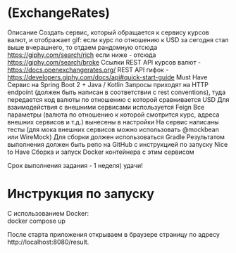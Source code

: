 # (ExchangeRates)
Описание
Создать сервис, который обращается к сервису курсов валют, и отображает gif:
если курс по отношению к USD за сегодня стал выше вчерашнего, то отдаем рандомную отсюда https://giphy.com/search/rich
если ниже - отсюда https://giphy.com/search/broke
Ссылки
REST API курсов валют - https://docs.openexchangerates.org/
REST API гифок - https://developers.giphy.com/docs/api#quick-start-guide
Must Have
Сервис на Spring Boot 2 + Java / Kotlin
Запросы приходят на HTTP endpoint (должен быть написан в соответствии с rest conventions), туда передается код валюты по отношению с которой сравнивается USD
Для взаимодействия с внешними сервисами используется Feign
Все параметры (валюта по отношению к которой смотрится курс, адреса внешних сервисов и т.д.) вынесены в настройки
На сервис написаны тесты (для мока внешних сервисов можно использовать @mockbean или WireMock)
Для сборки должен использоваться Gradle
Результатом выполнения должен быть репо на GitHub с инструкцией по запуску
Nice to Have
Сборка и запуск Docker контейнера с этим сервисом

Срок выполнения задания - 1 неделя) удачи!

# Инструкция по запуску

С использованием Docker:<br>
docker compose up

После старта приложения открываем в браузере страницу по адресу http://localhost:8080/result.
